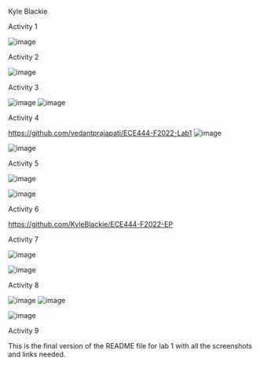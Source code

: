 Kyle Blackie

Activity 1

![image](https://user-images.githubusercontent.com/22103819/190865146-5cbd142b-375b-4706-946f-6d9db05d95f1.png)

Activity 2

![image](https://user-images.githubusercontent.com/22103819/190865389-6d4f3632-4c08-4af1-84a2-f348322ab979.png)

Activity 3

![image](https://user-images.githubusercontent.com/22103819/190865868-87054eda-acdf-4795-a97b-23d752243d81.png)
![image](https://user-images.githubusercontent.com/22103819/191380013-1a801a1a-df09-4314-aaee-7303422bae00.png)


Activity 4

https://github.com/vedantprajapati/ECE444-F2022-Lab1
![image](https://user-images.githubusercontent.com/22103819/190869505-f2f5367f-d611-41b2-98be-0db98f4b4ed9.png)

![image](https://user-images.githubusercontent.com/22103819/191369120-c4a55641-402e-4df9-8ed6-021cf71bfbb4.png)

Activity 5

![image](https://user-images.githubusercontent.com/22103819/191373362-81d3efbe-3425-4764-8484-7c9de4120ba4.png)

![image](https://user-images.githubusercontent.com/22103819/191373389-d30edd13-73f7-409b-8916-5e3f66bb7966.png)

Activity 6

https://github.com/KyleBlackie/ECE444-F2022-EP

Activity 7

![image](https://user-images.githubusercontent.com/22103819/191377706-740c6226-61ba-440c-96f8-abf9440d42b0.png)

![image](https://user-images.githubusercontent.com/22103819/191377120-8d2ac429-f8dd-44ed-9694-2d2b27a11b93.png)

Activity 8

![image](https://user-images.githubusercontent.com/22103819/191379327-c71e9705-a563-491d-9822-93a96fa6a84b.png)
![image](https://user-images.githubusercontent.com/22103819/191379357-c3071136-71df-404d-aad0-099780db8435.png)

![image](https://user-images.githubusercontent.com/22103819/191379150-5c51989b-124e-4ff5-8db3-8115bbb4b32c.png)

Activity 9

This is the final version of the README file for lab 1 with all the screenshots and links needed.
